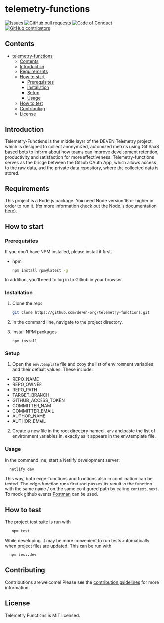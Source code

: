 # telemetry-functions

[![Issues](https://img.shields.io/github/issues-raw/deven-org/telemetry-functions.svg?maxAge=25000)](https://github.com/deven-org/telemetry-functions/issues)
[![GitHub pull requests](https://img.shields.io/github/issues-pr/deven-org/telemetry-functions.svg?style=flat)](https://github.com/deven-org/telemetry-functions/pulls)
[![Code of Conduct](https://img.shields.io/badge/code%20of-conduct-ff69b4.svg?style=flat)](https://github.com/deven-org/telemetry-functions/blob/main/doc/CODEOFCONDUCT.md)  
[![GitHub contributors](https://img.shields.io/github/contributors/deven-org/telemetry-functions.svg?style=flat)](https://github.com/deven-org/telemetry-functions/)

## Contents

- [telemetry-functions](#telemetry-functions)
  - [Contents](#contents)
  - [Introduction](#introduction)
  - [Requirements](#requirements)
  - [How to start](#how-to-start)
    - [Prerequisites](#prerequisites)
    - [Installation](#installation)
    - [Setup](#setup)
    - [Usage](#usage)
  - [How to test](#how-to-test)
  - [Contributing](#contributing)
  - [License](#license)

## Introduction

Telemetry-Functions is the middle layer of the DEVEN Telemetry project, which is designed to collect anonymized, automized metrics using Git SaaS based bots to inform about how teams can improve development retention, productivity and satisfaction for more effectiveness. Telemetry-functions serves as the bridge between the Github OAuth App, which allows access to the raw data, and the private data repository, where the collected data is stored.

## Requirements

This project is a Node.js package. You need Node version 16 or higher in order to run it. (for more information check out the Node.js documentation [here](https://nodejs.org/en/docs/)).

## How to start

### Prerequisites

If you don't have NPM installed, please install it first.

- npm

  ```sh
  npm install npm@latest -g
  ```

In addition, you'll need to log in to Github in your browser.

### Installation

1. Clone the repo

   ```sh
   git clone https://github.com/deven-org/telemetry-functions.git
   ```

2. In the command line, navigate to the project directory.
3. Install NPM packages

   ```sh
   npm install
   ```

### Setup

1. Open the `env.template` file and copy the list of environment variables and their default values. These include:

- REPO_NAME
- REPO_OWNER
- REPO_PATH
- TARGET_BRANCH
- GITHUB_ACCESS_TOKEN
- COMMITTER_NAM
- COMMITTER_EMAIL
- AUTHOR_NAME
- AUTHOR_EMAIL

2. Create a new file in the root directory named `.env` and paste the list of environment variables in, exactly as it appears in the env.template file.

### Usage

In the command line, start a Netlify development server:

```sh
  netlify dev
```

This way, both edge-functions and functions also in combination can be tested. The edge-function runs first and passes its result to the function with the same name / on the same configured path by calling `context.next`.
To mock github events [Postman](https://www.postman.com/) can be used.

## How to test

The project test suite is run with

```sh
   npm test
```

While developing, it may be more convenient to run tests automatically when project files are updated. This can be run with

```sh
  npm test:dev
```

## Contributing

Contributions are welcome! Please see the [contribution guidelines](./doc/CONTRIBUTE.md) for more information.

## License

Telemetry Functions is MIT licensed.
